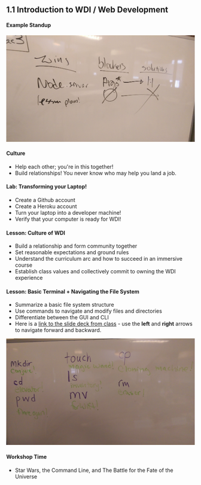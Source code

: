 ## 1.1 Introduction to WDI / Web Development

#### Example Standup

![standups.jpg](standups.jpg)

#### Culture

* Help each other; you're in this together!
* Build relationships! You never know who may help you land a job.

#### Lab: Transforming your Laptop!

* Create a Github account
* Create a Heroku account
* Turn your laptop into a developer machine!
* Verify that your computer is ready for WDI!

#### Lesson: Culture of WDI

* Build a relationship and form community together
* Set reasonable expectations and ground rules
* Understand the curriculum arc and how to succeed in an immersive course
* Establish class values and collectively commit to owning the WDI experience

#### Lesson: Basic Terminal + Navigating the File System

* Summarize a basic file system structure
* Use commands to navigate and modify files and directories
* Differentiate between the GUI and CLI
* Here is a [link to the slide deck from class](https://presentations.generalassemb.ly/559430358d25e96187c4#/) - use the **left** and **right** arrows to navigate forward and backward.

![terminal.jpg](terminal.jpg)


#### Workshop Time

* Star Wars, the Command Line, and The Battle for the Fate of the Universe
